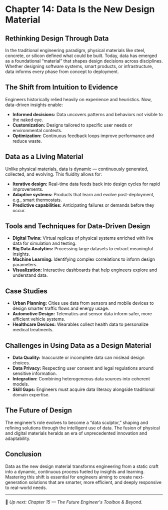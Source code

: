 # Chapter 14: Data Is the New Design Material

## Rethinking Design Through Data

In the traditional engineering paradigm, physical materials like steel, concrete, or silicon defined what could be built. Today, data has emerged as a foundational “material” that shapes design decisions across disciplines. Whether designing software systems, smart products, or infrastructure, data informs every phase from concept to deployment.

## The Shift from Intuition to Evidence

Engineers historically relied heavily on experience and heuristics. Now, data-driven insights enable:

- **Informed decisions:** Data uncovers patterns and behaviors not visible to the naked eye.  
- **Customization:** Designs tailored to specific user needs or environmental contexts.  
- **Optimization:** Continuous feedback loops improve performance and reduce waste.

## Data as a Living Material

Unlike physical materials, data is dynamic — continuously generated, collected, and evolving. This fluidity allows for:

- **Iterative design:** Real-time data feeds back into design cycles for rapid improvements.  
- **Adaptive systems:** Products that learn and evolve post-deployment, e.g., smart thermostats.  
- **Predictive capabilities:** Anticipating failures or demands before they occur.

## Tools and Techniques for Data-Driven Design

- **Digital Twins:** Virtual replicas of physical systems enriched with live data for simulation and testing.  
- **Big Data Analytics:** Processing large datasets to extract meaningful insights.  
- **Machine Learning:** Identifying complex correlations to inform design parameters.  
- **Visualization:** Interactive dashboards that help engineers explore and understand data.

## Case Studies

- **Urban Planning:** Cities use data from sensors and mobile devices to design smarter traffic flows and energy usage.  
- **Automotive Design:** Telematics and sensor data inform safer, more efficient vehicle systems.  
- **Healthcare Devices:** Wearables collect health data to personalize medical treatments.

## Challenges in Using Data as a Design Material

- **Data Quality:** Inaccurate or incomplete data can mislead design choices.  
- **Data Privacy:** Respecting user consent and legal regulations around sensitive information.  
- **Integration:** Combining heterogeneous data sources into coherent models.  
- **Skill Gaps:** Engineers must acquire data literacy alongside traditional domain expertise.

## The Future of Design

The engineer’s role evolves to become a “data sculptor,” shaping and refining solutions through the intelligent use of data. The fusion of physical and digital materials heralds an era of unprecedented innovation and adaptability.

## Conclusion

Data as the new design material transforms engineering from a static craft into a dynamic, continuous process fueled by insights and learning. Mastering this shift is essential for engineers aiming to create next-generation solutions that are smarter, more efficient, and deeply responsive to real-world needs.

---

📌 *Up next: Chapter 15 — The Future Engineer's Toolbox & Beyond.*

